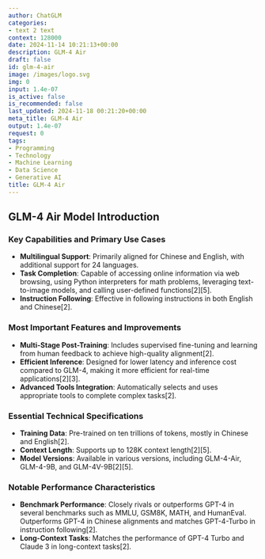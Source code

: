 ```yaml
---
author: ChatGLM
categories:
- text 2 text
context: 128000
date: 2024-11-14 10:21:13+00:00
description: GLM-4 Air
draft: false
id: glm-4-air
image: /images/logo.svg
img: 0
input: 1.4e-07
is_active: false
is_recommended: false
last_updated: 2024-11-18 00:21:20+00:00
meta_title: GLM-4 Air
output: 1.4e-07
request: 0
tags:
- Programming
- Technology
- Machine Learning
- Data Science
- Generative AI
title: GLM-4 Air
---
```







## GLM-4 Air Model Introduction

### Key Capabilities and Primary Use Cases
- **Multilingual Support**: Primarily aligned for Chinese and English, with additional support for 24 languages.
- **Task Completion**: Capable of accessing online information via web browsing, using Python interpreters for math problems, leveraging text-to-image models, and calling user-defined functions[2][5].
- **Instruction Following**: Effective in following instructions in both English and Chinese[2].

### Most Important Features and Improvements
- **Multi-Stage Post-Training**: Includes supervised fine-tuning and learning from human feedback to achieve high-quality alignment[2].
- **Efficient Inference**: Designed for lower latency and inference cost compared to GLM-4, making it more efficient for real-time applications[2][3].
- **Advanced Tools Integration**: Automatically selects and uses appropriate tools to complete complex tasks[2].

### Essential Technical Specifications
- **Training Data**: Pre-trained on ten trillions of tokens, mostly in Chinese and English[2].
- **Context Length**: Supports up to 128K context length[2][5].
- **Model Versions**: Available in various versions, including GLM-4-Air, GLM-4-9B, and GLM-4V-9B[2][5].

### Notable Performance Characteristics
- **Benchmark Performance**: Closely rivals or outperforms GPT-4 in several benchmarks such as MMLU, GSM8K, MATH, and HumanEval. Outperforms GPT-4 in Chinese alignments and matches GPT-4-Turbo in instruction following[2].
- **Long-Context Tasks**: Matches the performance of GPT-4 Turbo and Claude 3 in long-context tasks[2].

